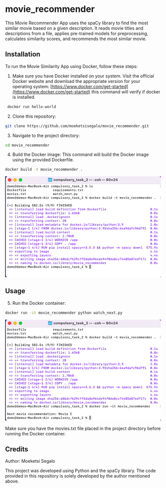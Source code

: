 # movie_recommender

This Movie Recommender App uses the spaCy library to find the most similar movie based on a given description. It reads movie titles and descriptions from a file, applies pre-trained models for preprocessing, calculates similarity scores, and recommends the most similar movie.

## Installation

To run the Movie Similarity App using Docker, follow these steps:

1. Make sure you have Docker installed on your system. Visit the official Docker website and download the appropriate version for your operating system: [https://www.docker.com/get-started](https://www.docker.com/get-started)
this command will verify if docker is installed.
```bash
 docker run hello-world
```
2. Clone this repository:
```bash
git clone https://github.com/moeketsisegalo/movie_recommender.git
```

3. Navigate to the project directory:
```bash
cd movie_recommender
```
4. Build the Docker image: 
This command will build the Docker image using the provided Dockerfile.
```bash
docker build -t movie_recommender .
```
![Screenshot](screenshots_Movie/Screenshot%202023-05-17%20at%2018.23.35.png)

## Usage
5. Run the Docker container:
```bash
docker run -it movie_recommender python watch_next.py
```
![Screenshot](https://github.com/moeketsisegalo/movie_recommender/raw/main/screenshots_Movie/Screenshot%202023-05-17%20at%2018.24.12.png)

Make sure you have the movies.txt file placed in the project directory before running the Docker container.

## Credits
Author: Moeketsi Segalo

This project was developed using Python and the spaCy library. The code provided in this repository is solely developed by the author mentioned above.

